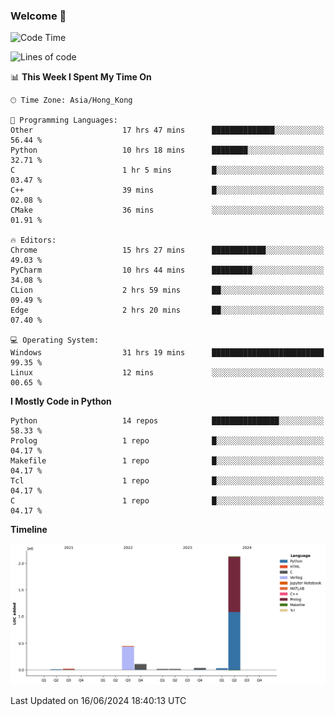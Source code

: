 ### Welcome 👋

<!--START_SECTION:waka-->
![Code Time](http://img.shields.io/badge/Code%20Time-182%20hrs%2015%20mins-blue)

![Lines of code](https://img.shields.io/badge/From%20Hello%20World%20I%27ve%20Written-2.8%20million%20lines%20of%20code-blue)

📊 **This Week I Spent My Time On** 

```text
🕑︎ Time Zone: Asia/Hong_Kong

💬 Programming Languages: 
Other                    17 hrs 47 mins      ██████████████░░░░░░░░░░░   56.44 % 
Python                   10 hrs 18 mins      ████████░░░░░░░░░░░░░░░░░   32.71 % 
C                        1 hr 5 mins         █░░░░░░░░░░░░░░░░░░░░░░░░   03.47 % 
C++                      39 mins             █░░░░░░░░░░░░░░░░░░░░░░░░   02.08 % 
CMake                    36 mins             ░░░░░░░░░░░░░░░░░░░░░░░░░   01.91 % 

🔥 Editors: 
Chrome                   15 hrs 27 mins      ████████████░░░░░░░░░░░░░   49.03 % 
PyCharm                  10 hrs 44 mins      █████████░░░░░░░░░░░░░░░░   34.08 % 
CLion                    2 hrs 59 mins       ██░░░░░░░░░░░░░░░░░░░░░░░   09.49 % 
Edge                     2 hrs 20 mins       ██░░░░░░░░░░░░░░░░░░░░░░░   07.40 % 

💻 Operating System: 
Windows                  31 hrs 19 mins      █████████████████████████   99.35 % 
Linux                    12 mins             ░░░░░░░░░░░░░░░░░░░░░░░░░   00.65 % 
```

**I Mostly Code in Python** 

```text
Python                   14 repos            ███████████████░░░░░░░░░░   58.33 % 
Prolog                   1 repo              █░░░░░░░░░░░░░░░░░░░░░░░░   04.17 % 
Makefile                 1 repo              █░░░░░░░░░░░░░░░░░░░░░░░░   04.17 % 
Tcl                      1 repo              █░░░░░░░░░░░░░░░░░░░░░░░░   04.17 % 
C                        1 repo              █░░░░░░░░░░░░░░░░░░░░░░░░   04.17 % 
```



**Timeline**

![Lines of Code chart](https://raw.githubusercontent.com/xhj2501/xhj2501/main/assets/bar_graph.png)


 Last Updated on 16/06/2024 18:40:13 UTC
<!--END_SECTION:waka-->




